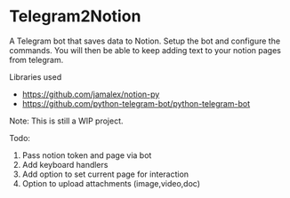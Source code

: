 # Telegram2Notion
A Telegram bot that saves data to Notion. Setup the bot and configure the commands. You will then be able to keep adding text to your notion pages from telegram.

Libraries used
+ https://github.com/jamalex/notion-py
+ https://github.com/python-telegram-bot/python-telegram-bot

Note: This is still a WIP project.

Todo:
1. Pass notion token and page via bot
2. Add keyboard handlers
3. Add option to set current page for interaction
4. Option to upload attachments (image,video,doc)
